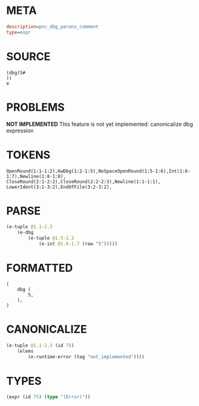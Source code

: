 # META
~~~ini
description=pnc_dbg_parens_comment
type=expr
~~~
# SOURCE
~~~roc
(dbg(5#
))
e
~~~
# PROBLEMS
**NOT IMPLEMENTED**
This feature is not yet implemented: canonicalize dbg expression

# TOKENS
~~~zig
OpenRound(1:1-1:2),KwDbg(1:2-1:5),NoSpaceOpenRound(1:5-1:6),Int(1:6-1:7),Newline(1:8-1:8),
CloseRound(2:1-2:2),CloseRound(2:2-2:3),Newline(1:1-1:1),
LowerIdent(3:1-3:2),EndOfFile(3:2-3:2),
~~~
# PARSE
~~~clojure
(e-tuple @1.1-2.3
	(e-dbg
		(e-tuple @1.5-2.2
			(e-int @1.6-1.7 (raw "5")))))
~~~
# FORMATTED
~~~roc
(
	dbg (
		5,
	),
)
~~~
# CANONICALIZE
~~~clojure
(e-tuple @1.1-2.3 (id 75)
	(elems
		(e-runtime-error (tag "not_implemented"))))
~~~
# TYPES
~~~clojure
(expr (id 75) (type "(Error)"))
~~~
